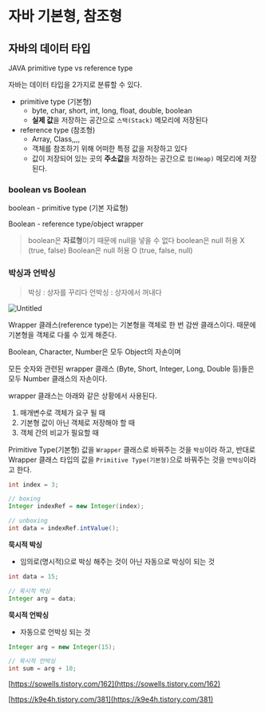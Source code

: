 # 자바 기본형, 참조형

## 자바의 데이터 타입

JAVA primitive type vs reference type

자바는 데이터 타입을 2가지로 분류할 수 있다. 

- primitive type (기본형)
    - byte, char, short, int, long, float, double, boolean
    - **실제 값**을 저장하는 공간으로 `스택(Stack)` 메모리에 저장된다
- reference type (참조형)
    - Array, Class,,,,
    - 객체를 참조하기 위해 어떠한 특정 값을 저장하고 있다
    - 값이 저장되어 있는 곳의 **주소값**을 저장하는 공간으로 `힙(Heap)` 메모리에 저장된다.
    

### boolean vs Boolean

boolean - primitive type (기본 자료형)

Boolean - reference type/object wrapper

> boolean은 **자료형**이기 때문에 null을 넣을 수 없다
boolean은 null 허용 X (true, false)
Boolean은 null 허용 O (true, false, null)
> 

### 박싱과 언박싱

> 박싱 : 상자를 꾸리다
언박싱 : 상자에서 꺼내다
> 

![Untitled](https://s3-us-west-2.amazonaws.com/secure.notion-static.com/6335ca61-2f10-4d57-81f4-b724c80f4098/Untitled.png)

Wrapper 클래스(reference type)는 기본형을 객체로 한 번 감싼 클래스이다. 때문에 기본형을 객체로 다룰 수 있게 해준다.

Boolean, Character, Number은 모두 Object의 자손이며

모든 숫자와 관련된 wrapper 클래스 (Byte, Short, Integer, Long, Double 등)들은 모두 Number 클래스의 자손이다. 

wrapper 클래스는 아래와 같은 상황에서 사용된다. 

1. 매개변수로 객체가 요구 될 때
2. 기본형 값이 아닌 객체로 저장해야 할 때
3. 객체 간의 비교가 필요할 때

Primitive Type(기본형) 값을 `Wrapper` 클래스로 바꿔주는 것을 `박싱`이라 하고, 반대로 Wrapper 클래스 타입의 값을 `Primitive Type(기본형)`으로 바꿔주는 것을 `언박싱`이라고 한다. 

```java
int index = 3;

// boxing
Integer indexRef = new Integer(index);

// unboxing 
int data = indexRef.intValue();
```

**묵시적 박싱**

- 임의로(명시적)으로 박싱 해주는 것이 아닌 자동으로 박싱이 되는 것

```java
int data = 15;

// 묵시적 박싱
Integer arg = data;
```

**묵시적 언박싱**

- 자동으로 언박싱 되는 것

```java
Integer arg = new Integer(15);

// 묵시적 언박싱
int sum = arg + 10;
```

[https://sowells.tistory.com/162](https://sowells.tistory.com/162)

[https://k9e4h.tistory.com/381](https://k9e4h.tistory.com/381)
